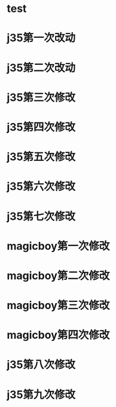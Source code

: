 # test
# j35第一次改动
# j35第二次改动
# j35第三次修改
# j35第四次修改
# j35第五次修改
# j35第六次修改
# j35第七次修改
# magicboy第一次修改
# magicboy第二次修改
# magicboy第三次修改
# magicboy第四次修改
# j35第八次修改
# j35第九次修改
